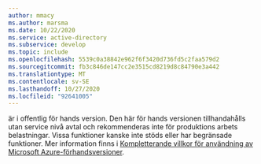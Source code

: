```yaml
---
author: mmacy
ms.author: marsma
ms.date: 10/22/2020
ms.service: active-directory
ms.subservice: develop
ms.topic: include
ms.openlocfilehash: 5539c0a38842e962f6f3420d736fd5c2faa579d2
ms.sourcegitcommit: fb3c846de147cc2e3515cd8219d8c84790e3a442
ms.translationtype: MT
ms.contentlocale: sv-SE
ms.lasthandoff: 10/27/2020
ms.locfileid: "92641005"
---
```

är i offentlig för hands version. Den här för hands versionen tillhandahålls utan service nivå avtal och rekommenderas inte för produktions arbets belastningar. Vissa funktioner kanske inte stöds eller har begränsade funktioner. Mer information finns i [Kompletterande villkor för användning av Microsoft Azure-förhandsversioner](https://azure.microsoft.com/support/legal/preview-supplemental-terms/).
